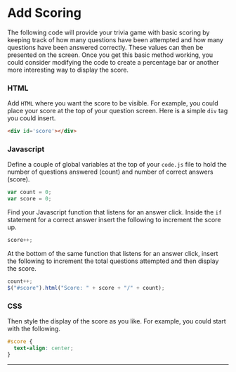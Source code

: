 # Add Scoring

The following code will provide your trivia game with basic scoring by keeping track of how many questions have been attempted and how many questions have been answered correctly. These values can then be presented on the screen. Once you get this basic method working, you could consider modifying the code to create a percentage bar or another more interesting way to display the score. 

### HTML
Add `HTML` where you want the score to be visible. For example, you could place your score at the top of your question screen. Here is a simple `div` tag you could insert.

```html
<div id='score'></div>
```

### Javascript
Define a couple of global variables at the top of your `code.js` file to hold the number of questions answered (count) and number of correct answers (score).

```js
var count = 0;
var score = 0;
```

Find your Javascript function that listens for an answer click. Inside the `if` statement for a correct answer insert the following to increment the score up.

```js
score++;
```
At the bottom of the same function that listens for an answer click, insert the following to increment the total questions attempted and then display the score.

```js
count++;
$("#score").html("Score: " + score + "/" + count);
```
### CSS

Then style the display of the score as you like. For example, you could start with the following.

```css
#score {
  text-align: center;
}
```

---
